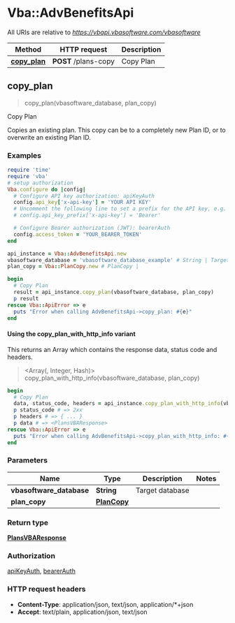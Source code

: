 # Vba::AdvBenefitsApi

All URIs are relative to *https://vbapi.vbasoftware.com/vbasoftware*

| Method | HTTP request | Description |
| ------ | ------------ | ----------- |
| [**copy_plan**](AdvBenefitsApi.md#copy_plan) | **POST** /plans-copy | Copy Plan |


## copy_plan

> <PlansVBAResponse> copy_plan(vbasoftware_database, plan_copy)

Copy Plan

Copies an existing plan.  This copy can be to a completely new Plan ID, or to overwrite an existing Plan ID.

### Examples

```ruby
require 'time'
require 'vba'
# setup authorization
Vba.configure do |config|
  # Configure API key authorization: apiKeyAuth
  config.api_key['x-api-key'] = 'YOUR API KEY'
  # Uncomment the following line to set a prefix for the API key, e.g. 'Bearer' (defaults to nil)
  # config.api_key_prefix['x-api-key'] = 'Bearer'

  # Configure Bearer authorization (JWT): bearerAuth
  config.access_token = 'YOUR_BEARER_TOKEN'
end

api_instance = Vba::AdvBenefitsApi.new
vbasoftware_database = 'vbasoftware_database_example' # String | Target database
plan_copy = Vba::PlanCopy.new # PlanCopy | 

begin
  # Copy Plan
  result = api_instance.copy_plan(vbasoftware_database, plan_copy)
  p result
rescue Vba::ApiError => e
  puts "Error when calling AdvBenefitsApi->copy_plan: #{e}"
end
```

#### Using the copy_plan_with_http_info variant

This returns an Array which contains the response data, status code and headers.

> <Array(<PlansVBAResponse>, Integer, Hash)> copy_plan_with_http_info(vbasoftware_database, plan_copy)

```ruby
begin
  # Copy Plan
  data, status_code, headers = api_instance.copy_plan_with_http_info(vbasoftware_database, plan_copy)
  p status_code # => 2xx
  p headers # => { ... }
  p data # => <PlansVBAResponse>
rescue Vba::ApiError => e
  puts "Error when calling AdvBenefitsApi->copy_plan_with_http_info: #{e}"
end
```

### Parameters

| Name | Type | Description | Notes |
| ---- | ---- | ----------- | ----- |
| **vbasoftware_database** | **String** | Target database |  |
| **plan_copy** | [**PlanCopy**](PlanCopy.md) |  |  |

### Return type

[**PlansVBAResponse**](PlansVBAResponse.md)

### Authorization

[apiKeyAuth](../README.md#apiKeyAuth), [bearerAuth](../README.md#bearerAuth)

### HTTP request headers

- **Content-Type**: application/json, text/json, application/*+json
- **Accept**: text/plain, application/json, text/json

